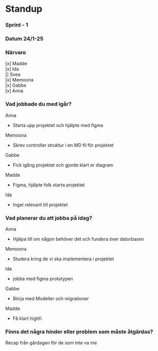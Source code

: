 # Standup

### Sprint - 1

### Datum 24/1-25

### Närvaro

[x] Madde  
[x] Ida  
[] Svea  
[x] Memoona  
[x] Gabbe  
[x] Anna

### Vad jobbade du med igår?

Anna

- Starta upp projektet och hjälpte med figma

Memoona

- Skrev controller struktur i en MD fil för projektet

Gabbe

- Fick igång projektet och gjorde klart er diagram

Madde

- Figma, hjälpte folk starta projektet

Ida

- Inget relevant till projektet

### Vad planerar du att jobba på idag?

Anna

- Hjälpa till om någon behöver det och fundera över datorbasen

Memoona

- Studera kring de vi ska implementera i projektet

Ida

- jobba med figma prototypen

Gabbe

- Börja med Modeller och migrationer

Madde

- Få klart highfi

### Finns det några hinder eller problem som måste åtgärdas?

Recap från gårdagen för de som inte va me
